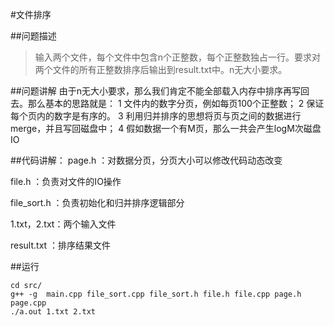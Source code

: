 #文件排序

##问题描述
>输入两个文件，每个文件中包含n个正整数，每个正整数独占一行。要求对两个文件的所有正整数排序后输出到result.txt中。n无大小要求。

##问题讲解
由于n无大小要求，那么我们肯定不能全部载入内存中排序再写回去。那么基本的思路就是：
1 文件内的数字分页，例如每页100个正整数；
2 保证每个页内的数字是有序的。
3 利用归并排序的思想将页与页之间的数据进行merge，并且写回磁盘中；
4 假如数据一个有M页，那么一共会产生logM次磁盘IO

##代码讲解：
page.h ：对数据分页，分页大小可以修改代码动态改变

file.h ：负责对文件的IO操作

file_sort.h ：负责初始化和归并排序逻辑部分


1.txt，2.txt：两个输入文件

result.txt  ：排序结果文件

##运行
```
cd src/
g++ -g  main.cpp file_sort.cpp file_sort.h file.h file.cpp page.h page.cpp
./a.out 1.txt 2.txt
```
